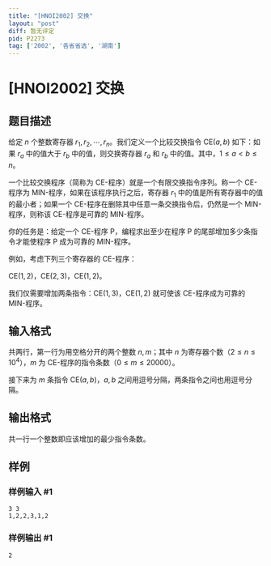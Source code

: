 ```yaml
---
title: "[HNOI2002] 交换"
layout: "post"
diff: 暂无评定
pid: P2273
tag: ['2002', '各省省选', '湖南']
---
```

# [HNOI2002] 交换
## 题目描述

给定 $n$ 个整数寄存器 $r_1,r_2,\cdots,r_n$。我们定义一个比较交换指令 $\text{CE}(a,b)$ 如下：如果 $r_a$ 中的值大于 $r_b$ 中的值，则交换寄存器 $r_a$ 和 $r_b$ 中的值。其中，$1\leq a<b\leq n$。

一个比较交换程序（简称为 CE-程序）就是一个有限交换指令序列。称一个 CE-程序为 MIN-程序，如果在该程序执行之后，寄存器 $r_1$ 中的值是所有寄存器中的值的最小者；如果一个 CE-程序在删除其中任意一条交换指令后，仍然是一个 MIN-程序，则称该 CE-程序是可靠的 MIN-程序。

你的任务是：给定一个 CE-程序 P，编程求出至少在程序 P 的尾部增加多少条指令才能使程序 P 成为可靠的 MIN-程序。

例如，考虑下列三个寄存器的 CE-程序：

$\text{CE}(1, 2)$，$\text{CE}(2, 3)$，$\text{CE}(1, 2)$。

我们仅需要增加两条指令：$\text{CE}(1, 3)$，$\text{CE}(1, 2)$ 就可使该 CE-程序成为可靠的 MIN-程序。
## 输入格式

共两行，第一行为用空格分开的两个整数 $n,m$；其中 $n$ 为寄存器个数（$2\leq n\leq 10 ^ 4$），$m$ 为 CE-程序的指令条数（$0\leq m\leq20000$）。

接下来为 $m$ 条指令 $\text{CE}(a,b)$，$a,b$ 之间用逗号分隔，两条指令之间也用逗号分隔。
## 输出格式

共一行一个整数即应该增加的最少指令条数。
## 样例

### 样例输入 #1
```
3 3
1,2,2,3,1,2

```
### 样例输出 #1
```
2
```

